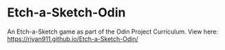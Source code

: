 # Etch-a-Sketch-Odin
An Etch-a-Sketch game as part of the Odin Project Curriculum. 
View here: https://riyan911.github.io/Etch-a-Sketch-Odin/
